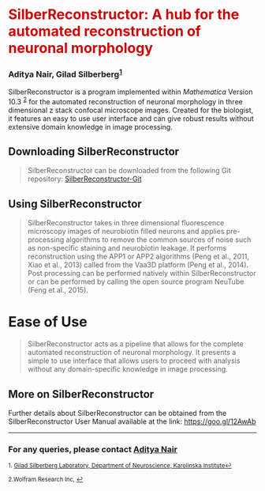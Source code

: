 # <font color="CC0000">SilberReconstructor: A hub for the automated reconstruction of neuronal morphology</font>


### Aditya Nair, Gilad Silberberg<sup><a href="#fn1" id="ref1">1</a></sup>

SilberReconstructor is a program implemented within *Mathematica* Version 10.3 <sup><a href="#fn2" id="ref2">2</a></sup> for the automated reconstruction of neuronal morphology in three dimensional z stack confocal microscope images. Created for the biologist, it features an easy to use user interface and can give robust results without extensive domain knowledge in image processing.

## Downloading SilberReconstructor

> SilberReconstructor can be downloaded from the following Git repository: [SilberReconstructor-Git](https://adityanairneuro.github.io/silver-reconstructor/)

## Using SilberReconstructor

>SilberReconstructor takes in three dimensional fluorescence microscopy images of neurobiotin filled neurons and applies pre-processing algorithms to remove the common sources of noise such as non-specific staining and neurobiotin leakage. It performs reconstruction using the APP1 or APP2 algorithms (Peng et al., 2011, Xiao et al., 2013) called from the Vaa3D platform (Peng et al., 2014). Post processing can be performed natively within SilberReconstructor or can be performed by calling the open source program NeuTube (Feng et al., 2015). 

# Ease of Use 

>SilberReconstructor acts as a pipeline that allows for the complete automated reconstruction of neuronal morphology. It presents a simple to use interface that allows users to proceed with analysis without any domain-specific knowledge in image processing.

## More on SilberReconstructor

Further details about SilberReconstructor can be obtained from the SilberReconstructor User Manual available at the link: https://goo.gl/12AwAb

--- 
 

### For any queries, please contact [Aditya Nair](aditya.nair@stud.ki.se)

 

<sup id="fn1">1. [Gilad Silberberg Laboratory, Department of Neuroscience, Karolinska Institute](http://www.neuro.ki.se/silberberg/)<a href="#ref1" title="Jump back to footnote 1 in the text.">↩</a></sup> 

<sup id="fn2">2.Wolfram Research Inc, <a href="#ref2" title="Jump back to footnote 2 in the text.">↩</a></sup>

